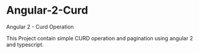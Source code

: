 # Angular-2-Curd
Angular 2 - Curd Operation

This Project contain simple CURD operation and pagination using angular 2 and typescript.

